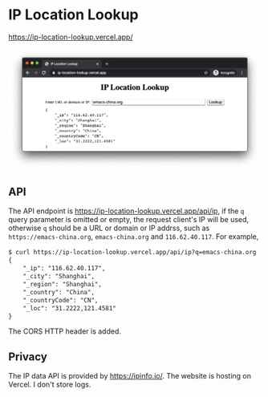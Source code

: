 # IP Location Lookup

https://ip-location-lookup.vercel.app/

![screenshot of the website](Screen-Shot-2020-08-08-at-23.09.12.png)

## API

The API endpoint is https://ip-location-lookup.vercel.app/api/ip, if the `q`
query parameter is omitted or empty, the request client's IP will be used,
otherwise `q` should be a URL or domain or IP addrss, such as
`https://emacs-china.org`, `emacs-china.org` and `116.62.40.117`. For example,

```
$ curl https://ip-location-lookup.vercel.app/api/ip?q=emacs-china.org
{
    "_ip": "116.62.40.117",
    "_city": "Shanghai",
    "_region": "Shanghai",
    "_country": "China",
    "_countryCode": "CN",
    "_loc": "31.2222,121.4581"
}
```

The CORS HTTP header is added.

## Privacy

The IP data API is provided by <https://ipinfo.io/>. The website is hosting on
Vercel. I don't store logs.
